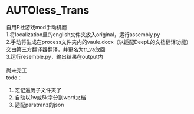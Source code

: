 ﻿# AUTOless_Trans
自用P社游戏mod手动机翻<br>
1.将localization里的english文件夹放入original，运行assembly.py<br>
2.手动将生成在process文件夹内的vaule.docx（以适配DeepL的文档翻译功能）交由第三方翻译器翻译，并更名为tr_va放回<br>
3.运行resemble.py，输出结果在output内<br>
<br>
尚未完工<br>
todo：<br>
1) 忘记遍历子文件夹了<br>
2) 自动以1w或5k字分割word文档<br>
3) 适配paratranz的json<br>
